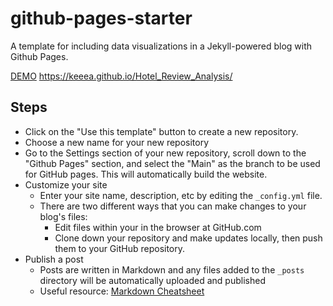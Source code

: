 # github-pages-starter

A template for including data visualizations in a Jekyll-powered blog with Github Pages.

[DEMO](https://musa-550-fall-2021.github.io/github-pages-starter/)
https://keeea.github.io/Hotel_Review_Analysis/

## Steps

- Click on the "Use this template" button to create a new repository.
- Choose a new name for your new repository
- Go to the Settings section of your new repository, scroll down to the "Github Pages" section, and select the "Main" as the branch to be used for GitHub pages. This will automatically build the website.
- Customize your site
  - Enter your site name, description, etc by editing the `_config.yml` file.
  - There are two different ways that you can make changes to your blog's files:
    - Edit files within your in the browser at GitHub.com
    - Clone down your repository and make updates locally, then push them to your GitHub repository.
- Publish a post
  - Posts are written in Markdown and any files added to the `_posts` directory will be automatically uploaded and published
  - Useful resource: [Markdown Cheatsheet](http://www.jekyllnow.com/Markdown-Style-Guide/)
